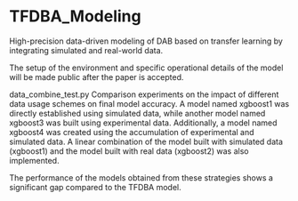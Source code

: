 # TFDBA_Modeling
High-precision data-driven modeling of DAB based on transfer learning by integrating simulated and real-world data.

The setup of the environment and specific operational details of the model will be made public after the paper is accepted.

data_combine_test.py
Comparison experiments on the impact of different data usage schemes on final model accuracy. A model named xgboost1 was directly established using simulated data, while another model named xgboost3 was built using experimental data. Additionally, a model named xgboost4 was created using the accumulation of experimental and simulated data. A linear combination of the model built with simulated data (xgboost1) and the model built with real data (xgboost2) was also implemented.

The performance of the models obtained from these strategies shows a significant gap compared to the TFDBA model.
